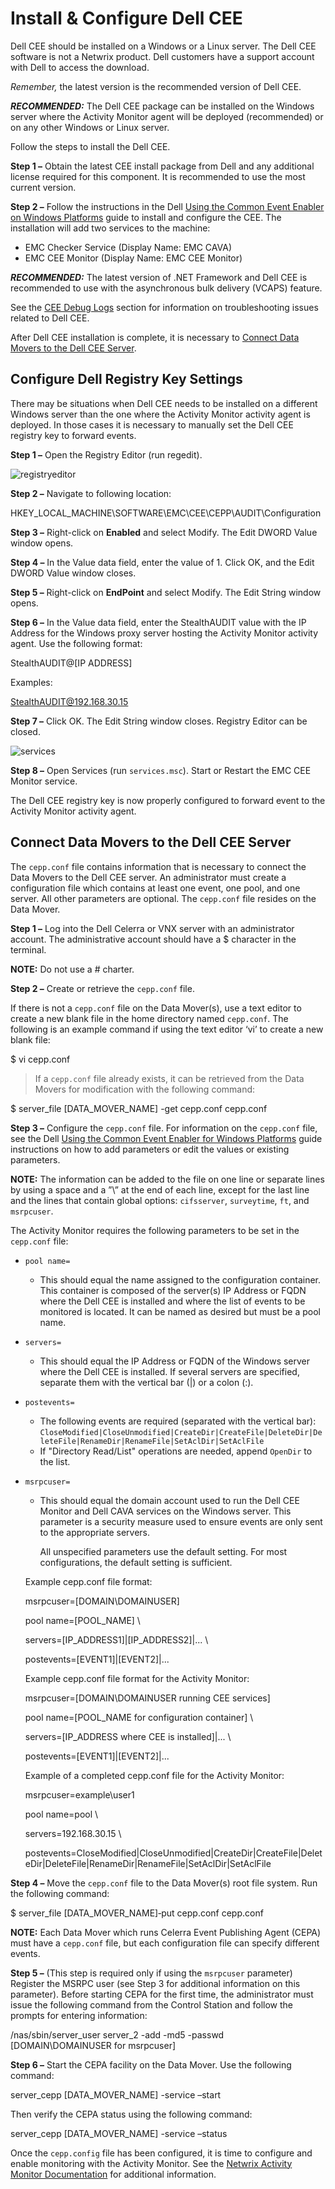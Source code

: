 # Install & Configure Dell CEE

Dell CEE should be installed on a Windows or a Linux server. The Dell CEE software is not a Netwrix
product. Dell customers have a support account with Dell to access the download.

_Remember,_ the latest version is the recommended version of Dell CEE.

**_RECOMMENDED:_** The Dell CEE package can be installed on the Windows server where the Activity
Monitor agent will be deployed (recommended) or on any other Windows or Linux server.

Follow the steps to install the Dell CEE.

**Step 1 –** Obtain the latest CEE install package from Dell and any additional license required for
this component. It is recommended to use the most current version.

**Step 2 –** Follow the instructions in the Dell
[Using the Common Event Enabler on Windows Platforms](https://www.dell.com/support/home/en-us/product-support/product/common-event-enabler/docs)
guide to install and configure the CEE. The installation will add two services to the machine:

- EMC Checker Service (Display Name: EMC CAVA)
- EMC CEE Monitor (Display Name: EMC CEE Monitor)

**_RECOMMENDED:_** The latest version of .NET Framework and Dell CEE is recommended to use with the
asynchronous bulk delivery (VCAPS) feature.

See the [CEE Debug Logs](/docs/accessanalyzer/12.0/config/dellunity/validate.md#cee-debug-logs) section for information on
troubleshooting issues related to Dell CEE.

After Dell CEE installation is complete, it is necessary to
[Connect Data Movers to the Dell CEE Server](#connect-data-movers-to-the-dell-cee-server).

## Configure Dell Registry Key Settings

There may be situations when Dell CEE needs to be installed on a different Windows server than the
one where the Activity Monitor activity agent is deployed. In those cases it is necessary to
manually set the Dell CEE registry key to forward events.

**Step 1 –** Open the Registry Editor (run regedit).

![registryeditor](/img/product_docs/activitymonitor/8.0/config/dellpowerstore/registryeditor.webp)

**Step 2 –** Navigate to following location:

HKEY_LOCAL_MACHINE\SOFTWARE\EMC\CEE\CEPP\AUDIT\Configuration

**Step 3 –** Right-click on **Enabled** and select Modify. The Edit DWORD Value window opens.

**Step 4 –** In the Value data field, enter the value of 1. Click OK, and the Edit DWORD Value
window closes.

**Step 5 –** Right-click on **EndPoint** and select Modify. The Edit String window opens.

**Step 6 –** In the Value data field, enter the StealthAUDIT value with the IP Address for the
Windows proxy server hosting the Activity Monitor activity agent. Use the following format:

StealthAUDIT@[IP ADDRESS]

Examples:

StealthAUDIT@192.168.30.15

**Step 7 –** Click OK. The Edit String window closes. Registry Editor can be closed.

![services](/img/product_docs/activitymonitor/8.0/config/dellpowerstore/services.webp)

**Step 8 –** Open Services (run `services.msc`). Start or Restart the EMC CEE Monitor service.

The Dell CEE registry key is now properly configured to forward event to the Activity Monitor
activity agent.

## Connect Data Movers to the Dell CEE Server

The `cepp.conf` file contains information that is necessary to connect the Data Movers to the Dell
CEE server. An administrator must create a configuration file which contains at least one event, one
pool, and one server. All other parameters are optional. The `cepp.conf` file resides on the Data
Mover.

**Step 1 –** Log into the Dell Celerra or VNX server with an administrator account. The
administrative account should have a $ character in the terminal.

**NOTE:** Do not use a # charter.

**Step 2 –** Create or retrieve the `cepp.conf` file.

If there is not a `cepp.conf` file on the Data Mover(s), use a text editor to create a new blank
file in the home directory named `cepp.conf`. The following is an example command if using the text
editor ‘vi’ to create a new blank file:

$ vi cepp.conf

> If a `cepp.conf` file already exists, it can be retrieved from the Data Movers for modification
> with the following command:

$ server_file [DATA_MOVER_NAME] -get cepp.conf cepp.conf

**Step 3 –** Configure the `cepp.conf` file. For information on the `cepp.conf` file, see the Dell
[Using the Common Event Enabler for Windows Platforms](https://www.dellemc.com/en-us/collaterals/unauth/technical-guides-support-information/products/storage-3/docu48055.pdf)
guide instructions on how to add parameters or edit the values or existing parameters.

**NOTE:** The information can be added to the file on one line or separate lines by using a space
and a ”\” at the end of each line, except for the last line and the lines that contain global
options: `cifsserver`, `surveytime`, `ft`, and `msrpcuser`.

The Activity Monitor requires the following parameters to be set in the `cepp.conf` file:

- `pool name= `
    - This should equal the name assigned to the configuration container. This container is composed
      of the server(s) IP Address or FQDN where the Dell CEE is installed and where the list of
      events to be monitored is located. It can be named as desired but must be a pool name.
- `servers= `
    - This should equal the IP Address or FQDN of the Windows server where the Dell CEE is
      installed. If several servers are specified, separate them with the vertical bar (|) or a
      colon (:).
- `postevents= `
    - The following events are required (separated with the vertical bar):
      `CloseModified|CloseUnmodified|CreateDir|CreateFile|DeleteDir|DeleteFile|RenameDir|RenameFile|SetAclDir|SetAclFile `
    - If "Directory Read/List" operations are needed, append `OpenDir` to the list.
- `msrpcuser= `

    - This should equal the domain account used to run the Dell CEE Monitor and Dell CAVA services
      on the Windows server. This parameter is a security measure used to ensure events are only
      sent to the appropriate servers.

        All unspecified parameters use the default setting. For most configurations, the default
        setting is sufficient.

    Example cepp.conf file format:

    msrpcuser=[DOMAIN\DOMAINUSER]

    pool name=[POOL_NAME] \

    servers=[IP_ADDRESS1]|[IP_ADDRESS2]|... \

    postevents=[EVENT1]|[EVENT2]|...

    Example cepp.conf file format for the Activity Monitor:

    msrpcuser=[DOMAIN\DOMAINUSER running CEE services]

    pool name=[POOL_NAME for configuration container] \

    servers=[IP_ADDRESS where CEE is installed]|... \

    postevents=[EVENT1]|[EVENT2]|...

    Example of a completed cepp.conf file for the Activity Monitor:

    msrpcuser=example\user1

    pool name=pool \

    servers=192.168.30.15 \

    postevents=CloseModified|CloseUnmodified|CreateDir|CreateFile|DeleteDir|DeleteFile|RenameDir|RenameFile|SetAclDir|SetAclFile

**Step 4 –** Move the `cepp.conf` file to the Data Mover(s) root file system. Run the following
command:

$ server_file [DATA_MOVER_NAME]‑put cepp.conf cepp.conf

**NOTE:** Each Data Mover which runs Celerra Event Publishing Agent (CEPA) must have a `cepp.conf`
file, but each configuration file can specify different events.

**Step 5 –** (This step is required only if using the `msrpcuser` parameter) Register the MSRPC user
(see Step 3 for additional information on this parameter). Before starting CEPA for the first time,
the administrator must issue the following command from the Control Station and follow the prompts
for entering information:

/nas/sbin/server_user server_2 -add -md5 -passwd [DOMAIN\DOMAINUSER for msrpcuser]

**Step 6 –** Start the CEPA facility on the Data Mover. Use the following command:

server_cepp [DATA_MOVER_NAME] -service –start

Then verify the CEPA status using the following command:

server_cepp [DATA_MOVER_NAME] -service –status

Once the `cepp.config` file has been configured, it is time to configure and enable monitoring with
the Activity Monitor. See the
[Netwrix Activity Monitor Documentation](https://helpcenter.netwrix.com/category/activitymonitor)
for additional information.

